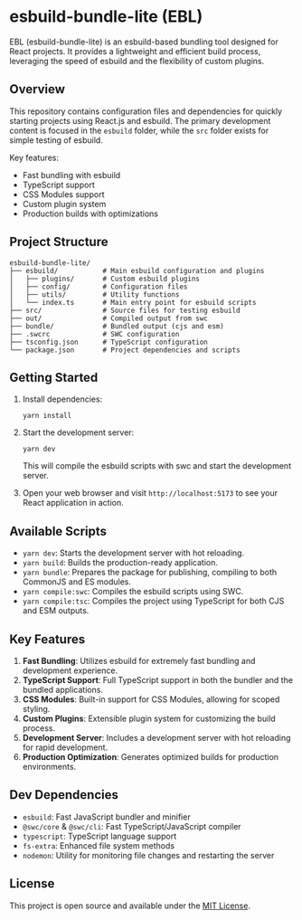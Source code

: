 # esbuild-bundle-lite (EBL)

EBL (esbuild-bundle-lite) is an esbuild-based bundling tool designed for React projects. It provides a lightweight and efficient build process, leveraging the speed of esbuild and the flexibility of custom plugins.

## Overview

This repository contains configuration files and dependencies for quickly starting projects using React.js and esbuild. The primary development content is focused in the `esbuild` folder, while the `src` folder exists for simple testing of esbuild.

Key features:

- Fast bundling with esbuild
- TypeScript support
- CSS Modules support
- Custom plugin system
- Production builds with optimizations

## Project Structure

```
esbuild-bundle-lite/
├── esbuild/           # Main esbuild configuration and plugins
│   ├── plugins/       # Custom esbuild plugins
│   ├── config/        # Configuration files
│   ├── utils/         # Utility functions
│   └── index.ts       # Main entry point for esbuild scripts
├── src/               # Source files for testing esbuild
├── out/               # Compiled output from swc
├── bundle/            # Bundled output (cjs and esm)
├── .swcrc             # SWC configuration
├── tsconfig.json      # TypeScript configuration
└── package.json       # Project dependencies and scripts
```

## Getting Started

1. Install dependencies:

   ```shell
   yarn install
   ```

2. Start the development server:

   ```shell
   yarn dev
   ```

   This will compile the esbuild scripts with swc and start the development server.

3. Open your web browser and visit `http://localhost:5173` to see your React application in action.

## Available Scripts

- `yarn dev`: Starts the development server with hot reloading.
- `yarn build`: Builds the production-ready application.
- `yarn bundle`: Prepares the package for publishing, compiling to both CommonJS and ES modules.
- `yarn compile:swc`: Compiles the esbuild scripts using SWC.
- `yarn compile:tsc`: Compiles the project using TypeScript for both CJS and ESM outputs.

## Key Features

1. **Fast Bundling**: Utilizes esbuild for extremely fast bundling and development experience.
2. **TypeScript Support**: Full TypeScript support in both the bundler and the bundled applications.
3. **CSS Modules**: Built-in support for CSS Modules, allowing for scoped styling.
4. **Custom Plugins**: Extensible plugin system for customizing the build process.
5. **Development Server**: Includes a development server with hot reloading for rapid development.
6. **Production Optimization**: Generates optimized builds for production environments.

## Dev Dependencies

- `esbuild`: Fast JavaScript bundler and minifier
- `@swc/core` & `@swc/cli`: Fast TypeScript/JavaScript compiler
- `typescript`: TypeScript language support
- `fs-extra`: Enhanced file system methods
- `nodemon`: Utility for monitoring file changes and restarting the server

## License

This project is open source and available under the [MIT License](LICENSE).
